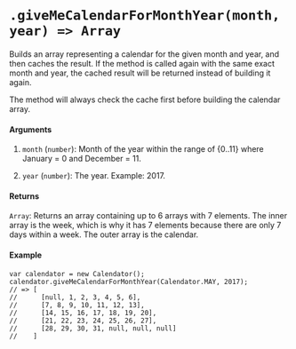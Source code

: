 # `.giveMeCalendarForMonthYear(month, year) => Array`

Builds an array representing a calendar for the given month and year, and then
caches the result. If the method is called again with the same exact month
and year, the cached result will be returned instead of building it again.

The method will always check the cache first before building the calendar array.

#### Arguments

1. `month` (`number`): Month of the year within the range of {0..11} where
January = 0 and December = 11.

2. `year` (`number`): The year. Example: 2017.

#### Returns

`Array`: Returns an array containing up to 6 arrays with 7 elements. The inner
array is the week, which is why it has 7 elements because there are only 7 days
within a week. The outer array is the calendar.

#### Example

```
var calendator = new Calendator();
calendator.giveMeCalendarForMonthYear(Calendator.MAY, 2017);
// => [
//      [null, 1, 2, 3, 4, 5, 6],
//      [7, 8, 9, 10, 11, 12, 13],
//      [14, 15, 16, 17, 18, 19, 20],
//      [21, 22, 23, 24, 25, 26, 27],
//      [28, 29, 30, 31, null, null, null]
//    ]
```
